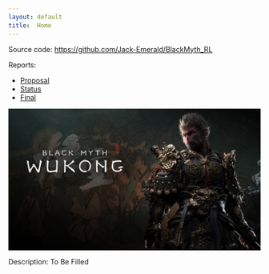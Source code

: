 ```yaml
---
layout: default
title:  Home
---
```


Source code: https://github.com/Jack-Emerald/BlackMyth_RL

Reports:

- [Proposal](proposal.html)
- [Status](status.html)
- [Final](final.html)

<img src="BMWK.jpeg" alt="Description" style="max-width:100%; height:auto; max-height:500px; display:block; margin:auto;">

Description: To Be Filled
